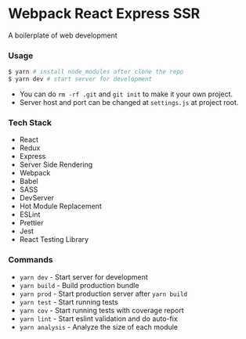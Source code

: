 # Webpack React Express SSR

A boilerplate of web development

### Usage

```bash
$ yarn # install node_modules after clone the repo
$ yarn dev # start server for development
```
- You can do `rm -rf .git` and `git init` to make it your own project.
- Server host and port can be changed at `settings.js` at project root.

### Tech Stack

- React
- Redux
- Express
- Server Side Rendering
- Webpack
- Babel
- SASS
- DevServer
- Hot Module Replacement
- ESLint
- Prettier
- Jest
- React Testing Library

### Commands

- `yarn dev` - Start server for development
- `yarn build` - Build production bundle
- `yarn prod` - Start production server after `yarn build`
- `yarn test` - Start running tests
- `yarn cov` - Start running tests with coverage report
- `yarn lint` - Start eslint validation and do auto-fix
- `yarn analysis` - Analyze the size of each module
